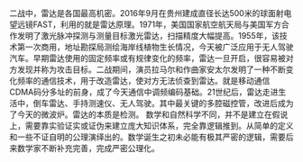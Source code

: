 二战中，雷达是各国最高机密。2016年9月在贵州建成直径长达500米的球面射电望远镜FAST，利用的就是雷达原理。1971年，美国国家航空航天局与美国军方合作发明了激光脉冲探测与测量目标激光雷达，扫描精度大幅提高。1955年，该技术第一次商用，地址勘探局测绘海岸线植物生长情况，今天被广泛应用于无人驾驶汽车。早期雷达使用的固定频率或有规律变化的频率，雷达一旦开启，很容易被对方发现并称为攻击目标。二战期间，演员拉马尔和作曲家安太尔发明了一种不断变化频率的通信技术，用于改造雷达，使对方无法侦查到雷达。就是移动通信CDMA码分多址的前身，成了今天通信中调频编码基础。21世纪后，雷达走进生活中，倒车雷达、手持测速仪、无人驾驶。其中最关键的多腔磁控管，改进后成为了今天的微波炉。雷达的本质是检测。
数学和自然科学不同，并不是建立在假说上，需要靠实验证实或证伪来建立庞大知识体系，完全靠逻辑推到。从简单的定义和一些不证自明的公理演绎出的。数学诞生之初未必能有极其严密的逻辑，需要后来数学家不断补充完善，完成严密公理化。
